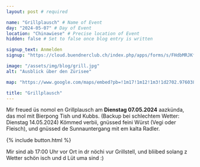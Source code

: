 ```yaml
---
layout: post # required

name: "Grillplausch" # Name of Event
day: "2024-05-07" # Day of Event
location: "Chinawiese" # Precise location of Event
hidden: false # Set to false once blog entry is written

signup_text: Anmelden
signup: "https://cloud.buendnerclub.ch/index.php/apps/forms/s/FHdbMRJKfkSZsY2zTSiiNPD8"

image: "/assets/img/blog/grill.jpg"
alt: "Ausblick über den Zürisee"

map: "https://www.google.com/maps/embed?pb=!1m17!1m12!1m3!1d2702.9760384316182!2d8.548124676378771!3d47.353865771167776!2m3!1f0!2f0!3f0!3m2!1i1024!2i768!4f13.1!3m2!1m1!2zNDfCsDIxJzEzLjkiTiA4wrAzMycwMi41IkU!5e0!3m2!1sen!2sch!4v1714498197877!5m2!1sen!2sch"

title: "Grillplausch"
---
```


Mir freued üs nomol en Grillplausch am **Dienstag 07.05.2024** aazkünda, das mol mit Bierpong Tish und Kubbs. (Backup bei schlechtem Wetter: Dienstag 14.05.2024) Kömmed verbii, gnüssed feini Würst (Vegi oder Fleisch), und gnüssed de Sunnauntergang mit em kalta Radler.

{% include button.html %}

Mir sind ab 17:00 Uhr vor Ort in dr nöchi vur Grillstell, und bliibed solang z Wetter schön isch und d Lüt uma sind :)
